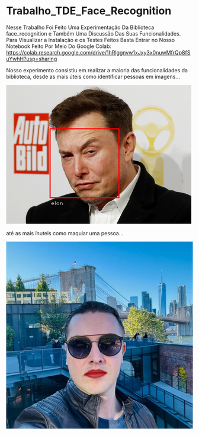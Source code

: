 # Trabalho_TDE_Face_Recognition

Nesse Trabalho Foi Feito Uma Experimentação Da Biblioteca face_recognition e Também Uma Discussão Das Suas Funcionalidades. 
Para Visualizar a Instalação e os Testes Feitos Basta Entrar no Nosso Notebook Feito Por Meio Do Google Colab:
https://colab.research.google.com/drive/1hRlggnvw1xJxy3x0nuwMfrQp8fSuYwhH?usp=sharing

Nosso experimento consistiu em realizar a maioria das funcionalidades da biblioteca, desde as mais úteis como identificar pessoas em imagens...


![elon_spotted](https://github.com/duduperal/Trabalho_TDE_Face_Recognition/blob/main/elon-spotted.png)


até as mais ínuteis como maquiar uma pessoa...


![Julio_maquiado](https://github.com/duduperal/Trabalho_TDE_Face_Recognition/blob/main/julio_maquiado.png)
